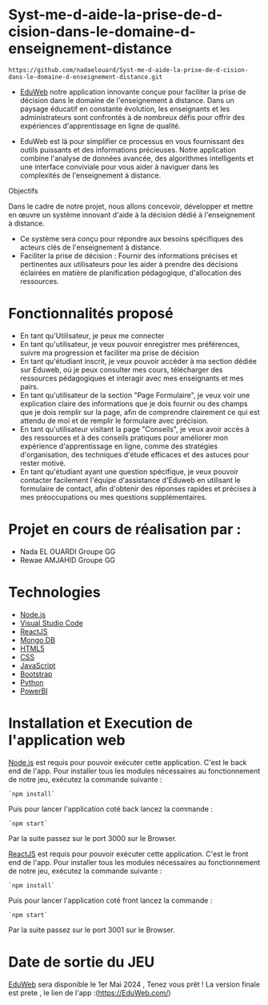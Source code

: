 
# Syst-me-d-aide-la-prise-de-d-cision-dans-le-domaine-d-enseignement-distance

`https://github.com/nadaelouard/Syst-me-d-aide-la-prise-de-d-cision-dans-le-domaine-d-enseignement-distance.git`

* [EduWeb](https://EduWeb.com/)  notre application innovante conçue pour faciliter la prise de décision dans le domaine de l'enseignement à distance. Dans un paysage éducatif en constante évolution, les enseignants et les administrateurs sont confrontés à de nombreux défis pour offrir des expériences d'apprentissage en ligne de qualité.

* EduWeb est là pour simplifier ce processus en vous fournissant des outils puissants et des informations précieuses. Notre application combine l'analyse de données avancée, des algorithmes intelligents et une interface conviviale pour vous aider à naviguer dans les complexités de l'enseignement à distance.
  
 Objectifs

 Dans le cadre de notre projet, nous allons concevoir, développer et mettre en œuvre un système innovant d'aide à la décision dédié à l'enseignement à distance.
* Ce système sera conçu pour répondre aux besoins spécifiques des acteurs clés de l'enseignement à distance. 
* Faciliter la prise de décision : Fournir des informations précises et pertinentes aux utilisateurs pour les aider à prendre des décisions éclairées en matière de planification pédagogique, d'allocation des ressources.
  
# Fonctionnalités proposé
* En tant qu'Utilisateur, je peux me connecter
* En tant qu'utilisateur, je veux pouvoir enregistrer mes préférences, suivre ma progression et faciliter ma prise de décision
* En tant qu'étudiant inscrit, je veux pouvoir accéder à ma section dédiée sur Eduweb, où je peux consulter mes cours, télécharger des ressources pédagogiques et interagir avec mes enseignants et mes pairs.
* En tant qu'utilisateur de la section "Page Formulaire", je veux voir une explication claire des informations que je dois fournir ou des champs que je dois remplir sur la page, afin de comprendre clairement ce qui est attendu de moi et de remplir le formulaire avec précision.
* En tant qu'utilisateur visitant la page "Conseils", je veux avoir accès à des ressources et à des conseils pratiques pour améliorer mon expérience d'apprentissage en ligne, comme des stratégies d'organisation, des techniques d'étude efficaces et des astuces pour rester motivé.
* En tant qu'étudiant ayant une question spécifique, je veux pouvoir contacter facilement l'équipe d'assistance d'Eduweb en utilisant le formulaire de contact, afin d'obtenir des réponses rapides et précises à mes préoccupations ou mes questions supplémentaires.
 # Projet en cours de réalisation par :
* Nada EL OUARDI Groupe GG 
* Rewae AMJAHID Groupe GG
# Technologies
* [Node.js](https://nodejs.org/)
* [Visual Studio Code](https://code.visualstudio.com/)
* [ReactJS](https://reactjs.org/)
* [Mongo DB](https://mongodb.org/)
* [HTML5](https://www.w3schools.com/html/)
* [CSS](https://www.w3schools.com/Css/)
* [JavaScript](https://javascript.org/)
* [Bootstrap](https://getbootstrap.com/)
* [Python](https://www.python.org/)
* [PowerBI](https://www.powerbi.org/)


# Installation et Execution de l'application web

[Node.js](https://nodejs.org/) est requis pour pouvoir exécuter cette application. C'est le back end de l'app. Pour installer tous les modules nécessaires au fonctionnement de notre jeu, exécutez la commande suivante :

    `npm install`
    

Puis pour lancer l'application coté back lancez la commande :

    `npm start`
   
Par la suite passez sur le port 3000 sur le Browser.


[ReactJS](https://reactjs.org/) est requis pour pouvoir exécuter cette application. C'est le front end de l'app. Pour installer tous les modules nécessaires au fonctionnement de notre jeu, exécutez la commande suivante :

    `npm install`
    

Puis pour lancer l'application coté front lancez la commande :

    `npm start`


Par la suite passez sur le port 3001 sur le Browser.

# Date de sortie du JEU

[EduWeb](https://EduWeb.com/) sera disponible le 1er Mai 2024 , Tenez vous prêt !
La version finale est prete , le lien de l'app :(https://EduWeb.com/)

